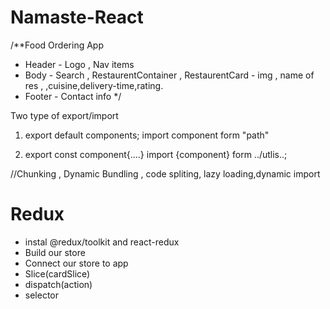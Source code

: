 # Namaste-React
/**Food Ordering App
 * Header - Logo , Nav items
 * Body - Search , RestaurentContainer , RestaurentCard - img , name of res , ,cuisine,delivery-time,rating.
 * Footer - Contact info
 */

 Two type of export/import 

 1. export default components;
 import component form "path"

 2. export const  component{....}
 import {component} form ../utlis..;
  
//Chunking , Dynamic Bundling , code spliting, lazy loading,dynamic import

# Redux
- instal @redux/toolkit and react-redux
- Build our store
- Connect our store to app
- Slice(cardSlice)
- dispatch(action)
- selector